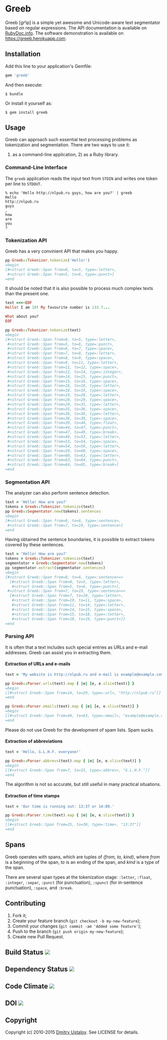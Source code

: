 # Greeb

Greeb [grʲip] is a simple yet awesome and Unicode-aware text segmentator
based on regular expressions. The API documentation is available on
[RubyDoc.info]. The software demonstration is available on
<https://greeb.herokuapp.com>.

[RubyDoc.info]: http://www.rubydoc.info/github/dustalov/greeb/master

## Installation

Add this line to your application's Gemfile:

```ruby
gem 'greeb'
```

And then execute:

    $ bundle

Or install it yourself as:

    $ gem install greeb

## Usage

Greeb can approach such essential text processing problems as
tokenization and segmentation. There are two ways to use it:
1) as a command-line application, 2) as a Ruby library.

### Command-Line Interface

The `greeb` application reads the input text from `STDIN` and
writes one token per line to `STDOUT`.

```
% echo 'Hello http://nlpub.ru guys, how are you?' | greeb
Hello
http://nlpub.ru
guys
,
how
are
you
?
```

### Tokenization API

Greeb has a very convinient API that makes you happy.

```ruby
pp Greeb::Tokenizer.tokenize('Hello!')
=begin
[#<struct Greeb::Span from=0, to=5, type=:letter>,
 #<struct Greeb::Span from=5, to=6, type=:punct>]
=end
```

It should be noted that it is also possible to process much
complex texts than the present one.

```ruby
text =<<-EOF
Hello! I am 18! My favourite number is 133.7...

What about you?
EOF

pp Greeb::Tokenizer.tokenize(text)
=begin
[#<struct Greeb::Span from=0, to=5, type=:letter>,
 #<struct Greeb::Span from=5, to=6, type=:punct>,
 #<struct Greeb::Span from=6, to=7, type=:space>,
 #<struct Greeb::Span from=7, to=8, type=:letter>,
 #<struct Greeb::Span from=8, to=9, type=:space>,
 #<struct Greeb::Span from=9, to=11, type=:letter>,
 #<struct Greeb::Span from=11, to=12, type=:space>,
 #<struct Greeb::Span from=12, to=14, type=:integer>,
 #<struct Greeb::Span from=14, to=15, type=:punct>,
 #<struct Greeb::Span from=15, to=16, type=:space>,
 #<struct Greeb::Span from=16, to=18, type=:letter>,
 #<struct Greeb::Span from=18, to=19, type=:space>,
 #<struct Greeb::Span from=19, to=28, type=:letter>,
 #<struct Greeb::Span from=28, to=29, type=:space>,
 #<struct Greeb::Span from=29, to=35, type=:letter>,
 #<struct Greeb::Span from=35, to=36, type=:space>,
 #<struct Greeb::Span from=36, to=38, type=:letter>,
 #<struct Greeb::Span from=38, to=39, type=:space>,
 #<struct Greeb::Span from=39, to=44, type=:float>,
 #<struct Greeb::Span from=44, to=47, type=:punct>,
 #<struct Greeb::Span from=47, to=49, type=:break>,
 #<struct Greeb::Span from=49, to=53, type=:letter>,
 #<struct Greeb::Span from=53, to=54, type=:space>,
 #<struct Greeb::Span from=54, to=59, type=:letter>,
 #<struct Greeb::Span from=59, to=60, type=:space>,
 #<struct Greeb::Span from=60, to=63, type=:letter>,
 #<struct Greeb::Span from=63, to=64, type=:punct>,
 #<struct Greeb::Span from=64, to=65, type=:break>]
=end
```

### Segmentation API

The analyzer can also perform sentence detection.

```ruby
text = 'Hello! How are you?'
tokens = Greeb::Tokenizer.tokenize(text)
pp Greeb::Segmentator.new(tokens).sentences
=begin
[#<struct Greeb::Span from=0, to=6, type=:sentence>,
 #<struct Greeb::Span from=7, to=19, type=:sentence>]
=end
```

Having obtained the sentence boundaries, it is possible to
extract tokens covered by these sentences.

```ruby
text = 'Hello! How are you?'
tokens = Greeb::Tokenizer.tokenize(text)
segmentator = Greeb::Segmentator.new(tokens)
pp segmentator.extract(segmentator.sentences)
=begin
{#<struct Greeb::Span from=0, to=6, type=:sentence>=>
  [#<struct Greeb::Span from=0, to=5, type=:letter>,
   #<struct Greeb::Span from=5, to=6, type=:punct>],
 #<struct Greeb::Span from=7, to=19, type=:sentence>=>
  [#<struct Greeb::Span from=7, to=10, type=:letter>,
   #<struct Greeb::Span from=10, to=11, type=:space>,
   #<struct Greeb::Span from=11, to=14, type=:letter>,
   #<struct Greeb::Span from=14, to=15, type=:space>,
   #<struct Greeb::Span from=15, to=18, type=:letter>,
   #<struct Greeb::Span from=18, to=19, type=:punct>]}
=end
```

### Parsing API

It is often that a text includes such special entries as URLs
and e-mail addresses. Greeb can assist you in extracting them.

#### Extraction of URLs and e-mails

```ruby
text = 'My website is http://nlpub.ru and e-mail is example@example.com.'

pp Greeb::Parser.urls(text).map { |e| [e, e.slice(text)] }
=begin
[[#<struct Greeb::Span from=14, to=29, type=:url>, "http://nlpub.ru"]]
=end

pp Greeb::Parser.emails(text).map { |e| [e, e.slice(text)] }
=begin
[[#<struct Greeb::Span from=44, to=63, type=:email>, "example@example.com"]]
=end
```

Please do not use Greeb for the development of spam lists. Spam sucks.

#### Extraction of abbreviations

```ruby
text = 'Hello, G.L.H.F. everyone!'

pp Greeb::Parser.abbrevs(text).map { |e| [e, e.slice(text)] }
=begin
[[#<struct Greeb::Span from=7, to=15, type=:abbrev>, "G.L.H.F."]]
=end
```

The algorithm is not so accurate, but still useful in many practical
situations.

#### Extraction of time stamps

```ruby
text = 'Our time is running out: 13:37 or 14:89.'

pp Greeb::Parser.time(text).map { |e| [e, e.slice(text)] }
=begin
[[#<struct Greeb::Span from=25, to=30, type=:time>, "13:37"]]
=end
```

## Spans

Greeb operates with spans, which are tuples of *(from, to, kind)*, where
*from* is a beginning of the span, *to* is an ending of the span,
and *kind* is a type of the span.

There are several span types at the tokenization stage: `:letter`,
`:float`, `:integer`, `:separ`, `:punct` (for punctuation), `:spunct`
(for in-sentence punctuation), `:space`, and `:break`.

## Contributing

1. Fork it;
2. Create your feature branch (`git checkout -b my-new-feature`);
3. Commit your changes (`git commit -am 'Added some feature'`);
4. Push to the branch (`git push origin my-new-feature`);
5. Create new Pull Request.

## Build Status [<img src="https://secure.travis-ci.org/dustalov/greeb.png"/>](http://travis-ci.org/dustalov/greeb)

## Dependency Status [<img src="https://gemnasium.com/dmchk/greeb.png"/>](https://gemnasium.com/dmchk/greeb)

## Code Climate [<img src="https://codeclimate.com/github/dmchk/greeb.png"/>](https://codeclimate.com/github/dmchk/greeb)

## DOI [<img src="https://zenodo.org/badge/doi/10.5281/zenodo.10119.png"/>](http://dx.doi.org/10.5281/zenodo.10119)

## Copyright

Copyright (c) 2010-2015 [Dmitry Ustalov]. See LICENSE for details.

[Dmitry Ustalov]: https://ustalov.name/

